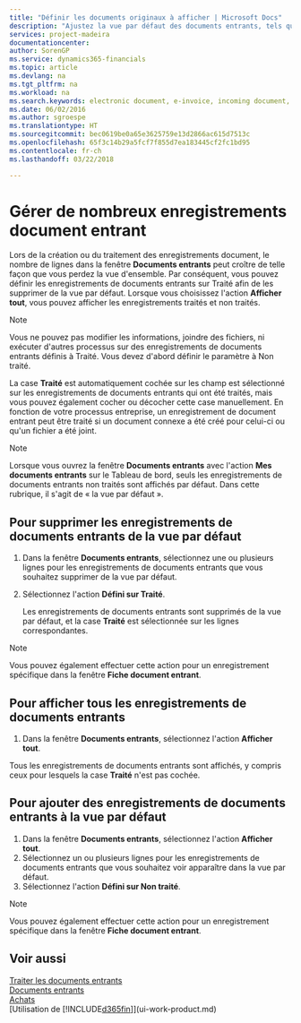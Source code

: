 ```yaml
---
title: "Définir les documents originaux à afficher | Microsoft Docs"
description: "Ajustez la vue par défaut des documents entrants, tels que des factures électroniques, afin d'améliorer votre vue d'ensemble des enregistrements traités et non-traités."
services: project-madeira
documentationcenter: 
author: SorenGP
ms.service: dynamics365-financials
ms.topic: article
ms.devlang: na
ms.tgt_pltfrm: na
ms.workload: na
ms.search.keywords: electronic document, e-invoice, incoming document, OCR, ecommerce, document exchange, import invoice
ms.date: 06/02/2016
ms.author: sgroespe
ms.translationtype: HT
ms.sourcegitcommit: bec0619be0a65e3625759e13d2866ac615d7513c
ms.openlocfilehash: 65f3c14b29a5fcf7f855d7ea183445cf2fc1bd95
ms.contentlocale: fr-ch
ms.lasthandoff: 03/22/2018

---
```

# <a name="manage-many-incoming-document-records"></a>Gérer de nombreux enregistrements document entrant
Lors de la création ou du traitement des enregistrements document, le nombre de lignes dans la fenêtre **Documents entrants** peut croître de telle façon que vous perdez la vue d'ensemble. Par conséquent, vous pouvez définir les enregistrements de documents entrants sur Traité afin de les supprimer de la vue par défaut. Lorsque vous choisissez l'action **Afficher tout**, vous pouvez afficher les enregistrements traités et non traités.

> [!NOTE]  
>   Vous ne pouvez pas modifier les informations, joindre des fichiers, ni exécuter d'autres processus sur des enregistrements de documents entrants définis à Traité. Vous devez d'abord définir le paramètre à Non traité.

La case **Traité** est automatiquement cochée sur les champ est sélectionné sur les enregistrements de documents entrants qui ont été traités, mais vous pouvez également cocher ou décocher cette case manuellement. En fonction de votre processus entreprise, un enregistrement de document entrant peut être traité si un document connexe a été créé pour celui-ci ou qu'un fichier a été joint.

> [!NOTE]  
>   Lorsque vous ouvrez la fenêtre **Documents entrants** avec l'action **Mes documents entrants** sur le Tableau de bord, seuls les enregistrements de documents entrants non traités sont affichés par défaut. Dans cette rubrique, il s'agit de « la vue par défaut ».

## <a name="to-remove-incoming-document-records-from-the-default-view"></a>Pour supprimer les enregistrements de documents entrants de la vue par défaut
1. Dans la fenêtre **Documents entrants**, sélectionnez une ou plusieurs lignes pour les enregistrements de documents entrants que vous souhaitez supprimer de la vue par défaut.
2. Sélectionnez l'action **Défini sur Traité**.

    Les enregistrements de documents entrants sont supprimés de la vue par défaut, et la case **Traité** est sélectionnée sur les lignes correspondantes.

> [!NOTE]  
>   Vous pouvez également effectuer cette action pour un enregistrement spécifique dans la fenêtre **Fiche document entrant**.

## <a name="to-view-all-incoming-document-records"></a>Pour afficher tous les enregistrements de documents entrants
1. Dans la fenêtre **Documents entrants**, sélectionnez l'action **Afficher tout**.

Tous les enregistrements de documents entrants sont affichés, y compris ceux pour lesquels la case **Traité** n'est pas cochée.

## <a name="to-add-incoming-document-records-to-the-default-view"></a>Pour ajouter des enregistrements de documents entrants à la vue par défaut
1. Dans la fenêtre **Documents entrants**, sélectionnez l'action **Afficher tout**.
2. Sélectionnez un ou plusieurs lignes pour les enregistrements de documents entrants que vous souhaitez voir apparaître dans la vue par défaut.
3. Sélectionnez l'action **Défini sur Non traité**.  

> [!NOTE]  
>   Vous pouvez également effectuer cette action pour un enregistrement spécifique dans la fenêtre **Fiche document entrant**.

## <a name="see-also"></a>Voir aussi
[Traiter les documents entrants](across-process-income-documents.md)  
[Documents entrants](across-income-documents.md)  
[Achats](purchasing-manage-purchasing.md)  
[Utilisation de [!INCLUDE[d365fin](includes/d365fin_md.md)]](ui-work-product.md)

